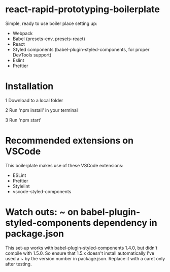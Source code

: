 # react-rapid-prototyping-boilerplate

Simple, ready to use boiler place setting up:
- Webpack
- Babel (presets-env, presets-react)
- React
- Styled components (babel-plugin-styled-components, for proper DevTools support)
- Eslint
- Prettier

# Installation

1 Download to a local folder

2 Run 'npm install' in your terminal

3 Run 'npm start'

# Recommended extensions on VSCode

This boilerplate makes use of these VSCode extensions:
- ESLint
- Prettier
- Stylelint
- vscode-styled-components

# Watch outs: ~ on babel-plugin-styled-components dependency in package.json

This set-up works with babel-plugin-styled-components 1.4.0, but didn't compile with 1.5.0. So ensure that 1.5.x doesn't install automatically I've used a ~ by the version number in package.json. Replace it with a caret only after testing.
